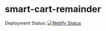 # smart-cart-remainder

Deployment Status: [![Netlify Status](https://api.netlify.com/api/v1/badges/069651e2-083d-4197-90cc-4784cac7d3e6/deploy-status)](https://app.netlify.com/sites/smart-cart-reminder/deploys)
